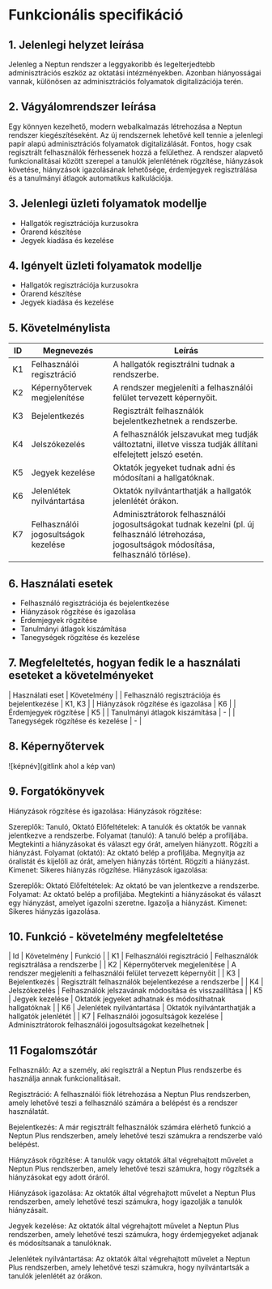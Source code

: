 # Funkcionális specifikáció
## 1. Jelenlegi helyzet leírása
Jelenleg a Neptun rendszer a leggyakoribb és legelterjedtebb adminisztrációs eszköz az oktatási intézményekben. Azonban hiányosságai vannak, különösen az adminisztrációs folyamatok digitalizációja terén.

## 2. Vágyálomrendszer leírása
Egy könnyen kezelhető, modern webalkalmazás létrehozása a Neptun rendszer kiegészítéseként. Az új rendszernek lehetővé kell tennie a jelenlegi papír alapú adminisztrációs folyamatok digitalizálását. Fontos, hogy csak regisztrált felhasználók férhessenek hozzá a felülethez. A rendszer alapvető funkcionalitásai között szerepel a tanulók jelenlétének rögzítése, hiányzások követése, hiányzások igazolásának lehetősége, érdemjegyek regisztrálása és a tanulmányi átlagok automatikus kalkulációja.

## 3. Jelenlegi üzleti folyamatok modellje
- Hallgatók regisztrációja kurzusokra
- Órarend készítése
- Jegyek kiadása és kezelése

## 4. Igényelt üzleti folyamatok modellje
- Hallgatók regisztrációja kurzusokra
- Órarend készítése
- Jegyek kiadása és kezelése

## 5. Követelménylista
| ID | Megnevezés | Leírás |
| --- | --- | --- |
| K1 | Felhasználói regisztráció | A hallgatók regisztrálni tudnak a rendszerbe. |
| K2 | Képernyőtervek megjelenítése | A rendszer megjeleníti a felhasználói felület tervezett képernyőit. |
| K3 | Bejelentkezés | Regisztrált felhasználók bejelentkezhetnek a rendszerbe. |
| K4 | Jelszókezelés | A felhasználók jelszavukat meg tudják változtatni, illetve vissza tudják állítani elfelejtett jelszó esetén. |
| K5 | Jegyek kezelése | Oktatók jegyeket tudnak adni és módosítani a hallgatóknak. |
| K6 | Jelenlétek nyilvántartása | Oktatók nyilvántarthatják a hallgatók jelenlétét órákon. |
| K7 | Felhasználói jogosultságok kezelése | Adminisztrátorok felhasználói jogosultságokat tudnak kezelni (pl. új felhasználó létrehozása, jogosultságok módosítása, felhasználó törlése). |

## 6. Használati esetek
- Felhasználó regisztrációja és bejelentkezése
- Hiányzások rögzítése és igazolása
- Érdemjegyek rögzítése
- Tanulmányi átlagok kiszámítása
- Tanegységek rögzítése és kezelése

## 7. Megfeleltetés, hogyan fedik le a használati eseteket a követelményeket
| Használati eset |	Követelmény |
| Felhasználó regisztrációja és bejelentkezése | K1, K3 |
| Hiányzások rögzítése és igazolása	| K6 |
| Érdemjegyek rögzítése	| K5 |
| Tanulmányi átlagok kiszámítása | - |
| Tanegységek rögzítése és kezelése	| - |

## 8. Képernyőtervek

![képnév](gitlink ahol a kép van)

## 9. Forgatókönyvek
Hiányzások rögzítése és igazolása:
Hiányzások rögzítése:

Szereplők: Tanuló, Oktató
Előfeltételek: A tanulók és oktatók be vannak jelentkezve a rendszerbe.
Folyamat (tanuló):
A tanuló belép a profiljába.
Megtekinti a hiányzásokat és választ egy órát, amelyen hiányzott.
Rögzíti a hiányzást.
Folyamat (oktató):
Az oktató belép a profiljába.
Megnyitja az óralistát és kijelöli az órát, amelyen hiányzás történt.
Rögzíti a hiányzást.
Kimenet: Sikeres hiányzás rögzítése.
Hiányzások igazolása:

Szereplők: Oktató
Előfeltételek: Az oktató be van jelentkezve a rendszerbe.
Folyamat:
Az oktató belép a profiljába.
Megtekinti a hiányzásokat és választ egy hiányzást, amelyet igazolni szeretne.
Igazolja a hiányzást.
Kimenet: Sikeres hiányzás igazolása.

## 10. Funkció - követelmény megfeleltetése
| Id | Követelmény | Funkció |
| K1 | Felhasználói regisztráció | Felhasználók regisztrálása a rendszerbe |
| K2 | Képernyőtervek megjelenítése | A rendszer megjeleníti a felhasználói felület tervezett képernyőit |
| K3 | Bejelentkezés | Regisztrált felhasználók bejelentkezése a rendszerbe |
| K4 | Jelszókezelés | Felhasználók jelszavának módosítása és visszaállítása |
| K5 | Jegyek kezelése | Oktatók jegyeket adhatnak és módosíthatnak hallgatóknak |
| K6 | Jelenlétek nyilvántartása | Oktatók nyilvántarthatják a hallgatók jelenlétét |
| K7 | Felhasználói jogosultságok kezelése | Adminisztrátorok felhasználói jogosultságokat kezelhetnek |

## 11 Fogalomszótár
Felhasználó: Az a személy, aki regisztrál a Neptun Plus rendszerbe és használja annak funkcionalitásait.

Regisztráció: A felhasználói fiók létrehozása a Neptun Plus rendszerben, amely lehetővé teszi a felhasználó számára a belépést és a rendszer használatát.

Bejelentkezés: A már regisztrált felhasználók számára elérhető funkció a Neptun Plus rendszerben, amely lehetővé teszi számukra a rendszerbe való belépést.

Hiányzások rögzítése: A tanulók vagy oktatók által végrehajtott művelet a Neptun Plus rendszerben, amely lehetővé teszi számukra, hogy rögzítsék a hiányzásokat egy adott óráról.

Hiányzások igazolása: Az oktatók által végrehajtott művelet a Neptun Plus rendszerben, amely lehetővé teszi számukra, hogy igazolják a tanulók hiányzásait.

Jegyek kezelése: Az oktatók által végrehajtott művelet a Neptun Plus rendszerben, amely lehetővé teszi számukra, hogy érdemjegyeket adjanak és módosítsanak a tanulóknak.

Jelenlétek nyilvántartása: Az oktatók által végrehajtott művelet a Neptun Plus rendszerben, amely lehetővé teszi számukra, hogy nyilvántartsák a tanulók jelenlétét az órákon.